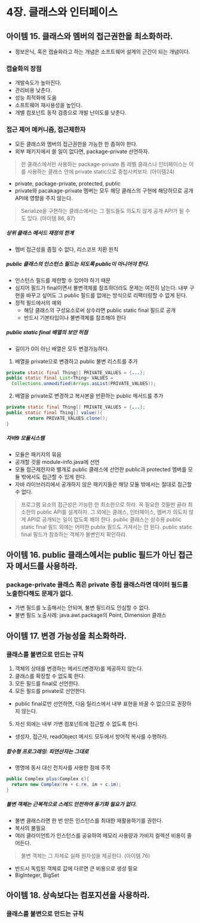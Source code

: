 # 4장. 클래스와 인터페이스

## 아이템 15. 클래스와 멤버의 접근권한을 최소화하라.
+ 정보은닉, 혹은 캡슐화라고 하는 개념은 소프트웨어 설계의 근간이 되는 개념이다.
### 캡슐화의 장점
+ 개발속도가 높아진다.
+ 관리비용 낮춘다.
+ 성능 최적화에 도움
+ 소프트웨어 재사용성을 높인다.
+ 개별 컴포넌트 동작 검증으로 개발 난이도를 낮춘다.
### 접근 제어 메커니즘, 접근제한자
+ 모든 클래스와 멤버의 접근권한을 가능한 한 좁혀야 한다.
+ 외부 패키지에서 쓸 일이 없다면, package-private 선언하자.
> 한 클래스에서만 사용하는 package-private 톱 레벨 클래스나 인터페이스는 이를 사용하는 클래스 안에 private static으로 중첩시켜보자. (아이템24)
+ private, package-private, protected, public
+ private와 pacakage-private 멤버는 모두 해당 클래스의 구현에 해당하므로 공개 API에 영향을 주지 않는다.
> Serialize을 구현하는 클래스에서는 그 필드들도 의도치 않게 공개 API가 될 수도 있다. (아이템 86, 87)
##### 상위 클래스 메서드 재정의 한계
+ 멤버 접근성을 좁힐 수 없다, 리스코프 치환 원칙
##### public 클래스의 인스턴스 필드는 되도록 public이 아니어야 한다.
+ 인스턴스 필드를 제한할 수 있어야 하기 때문
+ 심지어 필드가 final이면서 불변객체를 참조하더라도 문제는 여전히 남는다. 내부 구현을 바꾸고 싶어도 그 public 필드를 없애는 방식으로 리팩터링할 수 없게 된다.
+ 정적 필드에서의 예외
    + 해당 클래스의 구성요소로써 상수라면 public static final 필드로 공개
    + 반드시 기본타입이나 불변객체를 참조해야 한다
##### public static final 배열의 보안 허점
+ 길이가 0이 아닌 배열은 모두 변경가능하다.
1. 배열을 private으로 변경하고 public 불변 리스트를 추가
```java
private static final Thing[] PRIVATE_VALUES = {...};
public static final List<Thing> VALUES = 
  Collections.unmodified(Arrays.asList(PRIVATE_VALUES));
```
2. 배열을 private로 변경하고 복사본을 반환하는 public 메서드를 추가
```java
private static final Thing[] PRIVATE_VALUES = {...};
public static final Thing[] value(){
        return PRIVATE_VALUES.clone();
}
```
##### 자바9 모듈시스템
+ 모듈은 패키지의 묶음
+ 공개할 것을 module-info.java에 선언
+ 모듈 접근제한자와 별개로 public 클래스에 선언한 public과 protected 멤버를 모듈 밖에서도 접근할 수 있게 한다.
+ 자바 라이브러리에서 공개하지 않은 패키지들은 해당 모듈 밖에서는 절대로 접근할 수 없다.
> 프로그램 요소의 접근성은 가능한 한 최소한으로 하라. 꼭 필요한 것들만 골라 최소한의 public API를 설계하자.
> 그 외에는 클래스, 인터페이스, 멤버가 의도치 않게 API로 공개되는 일이 없도록 해야 한다.
> public 클래스는 상수용 public static final 필드 외에는 어떠한 publix 필드도 가져서는 안 된다.
> public static final 필드가 참조하는 객체가 불변인지 확인하라.


## 아이템 16. public 클래스에서는 public 필드가 아닌 접근자 메서드를 사용하라.
### package-private 클래스 혹은 private 중첩 클래스라면 데이터 필드를 노출한다해도 문제가 없다.
+ 가변 필드를 노출해서는 안되며, 불변 필드라도 안심할 수 없다.
+ 불변 필드 노출사례: java.awt.package의 Point, Dimension 클래스


## 아이템 17. 변경 가능성을 최소화하라.
### 클래스를 불변으로 만드는 규칙
1. 객체의 상태를 변경하는 메서드(변경자)를 제공하지 않는다.
2. 클래스를 확장할 수 없도록 한다.
3. 모든 필드를 final로 선언한다.
4. 모든 필드를 private로 선언한다.
  + public final로만 선언하면, 다음 릴리스에서 내부 표현을 바꿀 수 없으므로 권장하지 않는다.
5. 자신 외에는 내부 가변 컴포넌트에 접근할 수 없도록 한다.
  + 생성자, 접근자, readObject 메서드 모두에서 방어적 복사를 수행하라.
##### 함수형 프로그래밍: 피연산자는 그대로
+ 명명에 동사 대신 전치사를 사용한 점에 주목
```java
public Complex plus(Complex c){
  return new Complex(re + c.re, im + c.im);
}
```
##### 불변 객체는 근복적으로 스레드 안전하여 동기화 필요가 없다.
+ 불변 클래스라면 한 번 만든 인스턴스를 최대한 재활용하기를 권한다.
+ 복사의 불필요
+ 여러 클라이언트가 인스턴스를 공유하여 메모리 사용량과 가비지 컬렉션 비용이 줄어든다.
> 불변 객체는 그 자체로 실패 원자성을 제공한다. (아이템 76)
+ 반드시 독립된 객체로 값에 다르면 큰 비용으로 생성 필요
+ BigInteger, BigSet


## 아이템 18. 상속보다는 컴포지션을 사용하라.
### 클래스를 불변으로 만드는 규칙
